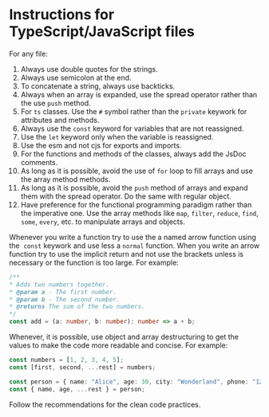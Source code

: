 # Instructions for TypeScript/JavaScript files

For any file:

1. Always use double quotes for the strings.
2. Always use semicolon at the end.
3. To concatenate a string, always use backticks.
4. Always when an array is expanded, use the spread operator rather than the use `push` method.
5. For `ts` classes. Use the `#` symbol rather than the `private` keywork for attributes and methods.
6. Always use the `const` keyword for variables that are not reassigned.
7. Use the `let` keyword only when the variable is reassigned.
8. Use the esm and not cjs for exports and imports.
9. For the functions and methods of the classes, always add the JsDoc comments.
10. As long as it is possible, avoid the use of `for` loop to fill arrays and use the array method methods.
11. As long as it is possible, avoid the `push` method of arrays and expand them with the spread operator. Do the same with regular object.
12. Have preference for the functional programming paradigm rather than the imperative one. Use the array methods like `map`, `filter`, `reduce`, `find`, `some`, `every`, etc. to manipulate arrays and objects.

Whenever you write a function try to use the a named arrow function using the  `const` keywork and use less a `normal` function. When you write an arrow function try to use the implicit return and not use the brackets unless is necessary or the function is too large. For example:

```ts
/**
* Adds two numbers together.
* @param a - The first number.
* @param b - The second number.
* @returns The sum of the two numbers.
*/
const add = (a: number, b: number): number => a + b;
```

Whenever, it is possible, use object and array destructuring to get the values to make the code more readable and concise. For example:

```ts
const numbers = [1, 2, 3, 4, 5];
const [first, second, ...rest] = numbers;

const person = { name: "Alice", age: 30, city: "Wonderland", phone: "123-456-7890" };
const { name, age, ...rest } = person;
```

Follow the recommendations for the clean code practices.